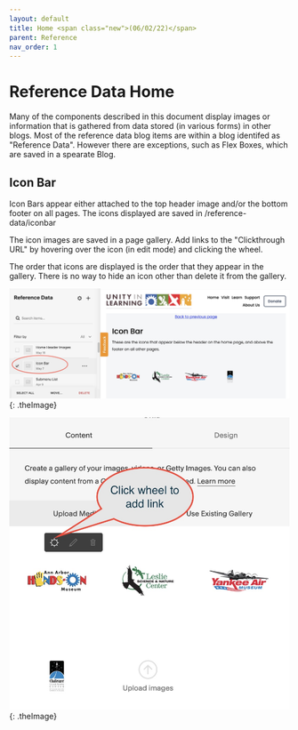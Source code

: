 ```yaml
---
layout: default
title: Home <span class="new">(06/02/22)</span>
parent: Reference
nav_order: 1
---
```


# Reference Data Home

Many of the components described in this document display images or information that
is gathered from data stored (in various forms) in other blogs.  Most of the reference data
blog items are within a blog identifed as "Reference Data".  However there are exceptions, such as Flex Boxes, which are saved in a spearate Blog.

## Icon Bar

Icon Bars appear either attached to the top header image and/or the bottom footer on
all pages.  The icons displayed are saved in /reference-data/iconbar

The icon images are saved in a page gallery.  Add links to the "Clickthrough URL" by hovering over the icon (in edit mode) and clicking the wheel.

The order that icons are displayed is the order that they appear in the gallery.  There is
no way to hide an icon other than delete it from the gallery.

![Alt Editing IconBar](../../assets/images/referenceiconbar.jpg "Editing IconBar"){: .theImage}

![Alt Adding Link](../../assets/images/referenceiconbar2.jpg "Adding Link"){: .theImage}